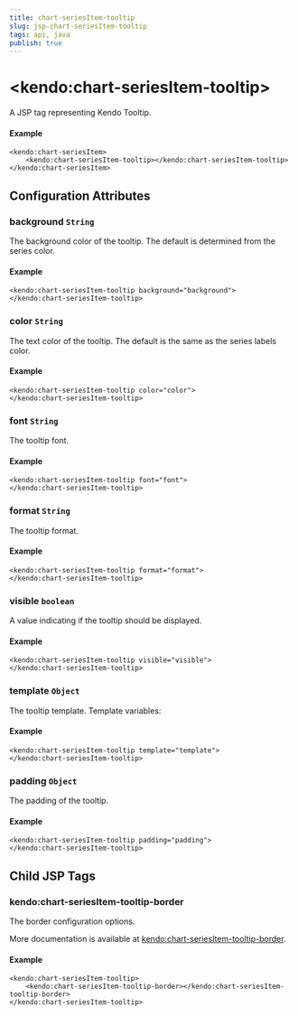 ```yaml
---
title: chart-seriesItem-tooltip
slug: jsp-chart-seriesItem-tooltip
tags: api, java
publish: true
---
```


# \<kendo:chart-seriesItem-tooltip\>
A JSP tag representing Kendo Tooltip.

#### Example
    <kendo:chart-seriesItem>
        <kendo:chart-seriesItem-tooltip></kendo:chart-seriesItem-tooltip>
    </kendo:chart-seriesItem>


## Configuration Attributes


### background `String`

The background color of the tooltip. The default is determined from the series color.

#### Example
    <kendo:chart-seriesItem-tooltip background="background">
    </kendo:chart-seriesItem-tooltip>



### color `String`

The text color of the tooltip. The default is the same as the series labels color.

#### Example
    <kendo:chart-seriesItem-tooltip color="color">
    </kendo:chart-seriesItem-tooltip>



### font `String`

The tooltip font.

#### Example
    <kendo:chart-seriesItem-tooltip font="font">
    </kendo:chart-seriesItem-tooltip>



### format `String`

The tooltip format.

#### Example
    <kendo:chart-seriesItem-tooltip format="format">
    </kendo:chart-seriesItem-tooltip>



### visible `boolean`

A value indicating if the tooltip should be displayed.

#### Example
    <kendo:chart-seriesItem-tooltip visible="visible">
    </kendo:chart-seriesItem-tooltip>



### template `Object`

The tooltip template.
Template variables:

#### Example
    <kendo:chart-seriesItem-tooltip template="template">
    </kendo:chart-seriesItem-tooltip>



### padding `Object`

The padding of the tooltip.

#### Example
    <kendo:chart-seriesItem-tooltip padding="padding">
    </kendo:chart-seriesItem-tooltip>



## Child JSP Tags

### kendo:chart-seriesItem-tooltip-border

The border configuration options.

More documentation is available at [kendo:chart-seriesItem-tooltip-border](/api/wrappers/jsp/chart/seriesitem-tooltip-border).

#### Example

    <kendo:chart-seriesItem-tooltip>
        <kendo:chart-seriesItem-tooltip-border></kendo:chart-seriesItem-tooltip-border>
    </kendo:chart-seriesItem-tooltip>
 
